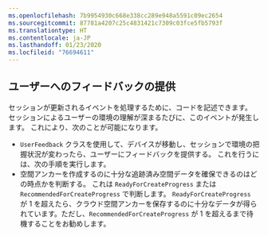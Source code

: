 ```yaml
---
ms.openlocfilehash: 7b9954930c668e338cc289e948a5591c09ec2654
ms.sourcegitcommit: 87781a4207c25c4831421c7309c03fce5fb5793f
ms.translationtype: HT
ms.contentlocale: ja-JP
ms.lasthandoff: 01/23/2020
ms.locfileid: "76694611"
---
```

## <a name="provide-feedback-to-the-user"></a>ユーザーへのフィードバックの提供

セッションが更新されるイベントを処理するために、コードを記述できます。 セッションによるユーザーの環境の理解が深まるたびに、このイベントが発生します。 これにより、次のことが可能になります。

- `UserFeedback` クラスを使用して、デバイスが移動し、セッションで環境の把握状況が変わったら、ユーザーにフィードバックを提供する。 これを行うには、次の手順を実行します。
- 空間アンカーを作成するのに十分な追跡済み空間データを確保できるのはどの時点かを判断する。 これは `ReadyForCreateProgress` または `RecommendedForCreateProgress` で判断します。 `ReadyForCreateProgress` が 1 を超えたら、クラウド空間アンカーを保存するのに十分なデータが得られています。ただし、`RecommendedForCreateProgress` が 1 を超えるまで待機することをお勧めします。
